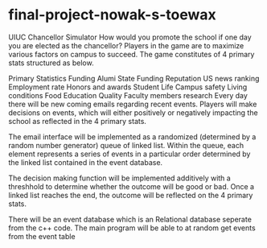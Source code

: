# final-project-nowak-s-toewax
UIUC Chancellor Simulator
How would you promote the school if one day you are elected as the chancellor? Players in the game are to maximize various factors on campus to succeed. The game constitutes of 4 primary stats structured as below.

Primary Statistics
Funding
Alumi
State Funding
Reputation
US news ranking
Employment rate
Honors and awards
Student Life
Campus safety
Living conditions
Food
Education Quality
Faculty
members
research
Every day there will be new coming emails regarding recent events. Players will make decisions on events, which will either positively or negatively impacting the school as reflected in the 4 primary stats.

The email interface will be implemented as a randomized (determined by a random number generator) queue of linked list. Within the queue, each element represents a series of events in a particular order determined by the linked list contained in the event database.

The decision making function will be implemented additively with a threshhold to determine whether the outcome will be good or bad. Once a linked list reaches the end, the outcome will be reflected on the 4 primary stats.

There will be an event database which is an Relational database seperate from the c++ code. The main program will be able to at random get events from the event table
